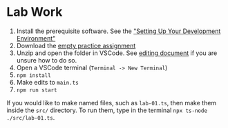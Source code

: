 # Lab Work

1. Install the prerequisite software. See the ["Setting Up Your Development Environment"](./homework/ENVIRONMENT.md)
2. Download the [empty practice assignment](../practice-assignments/01-empty-assignment/01-empty-assignment.zip)
3. Unzip and open the folder in VSCode. See [editing document](./homework/EDITING.md) if you are unsure how to do so.
4. Open a VSCode terminal (`Terminal -> New Terminal`)
5. `npm install`
6. Make edits to `main.ts`
7. `npm run start`

If you would like to make named files, such as `lab-01.ts`, then make them inside the `src/` directory. To run them, type in the terminal `npx ts-node ./src/lab-01.ts`.

